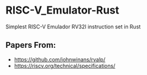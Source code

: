 # RISC-V_Emulator-Rust
Simplest RISC-V Emulador
RV32I instruction set in Rust

## Papers From:
* https://github.com/johnwinans/rvalp/
* https://riscv.org/technical/specifications/